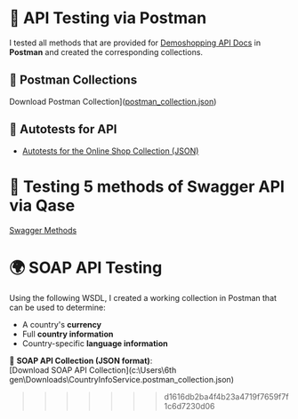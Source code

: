 # 🛒 API Testing via Postman
I tested all methods that are provided for [Demoshopping API Docs](https://qa.demoshopping.ru/api-docs/) in **Postman** and created the corresponding collections.

## 📂 Postman Collections
Download Postman Collection]([postman_collection.json](vscode-local:/c%3A/Users/6th%20gen/Downloads/DemoShopping.postman_collection.json))


## 🚀 Autotests for API
- [Autotests for the Online Shop Collection (JSON)](DemoShopping.postman_test_run.json) 

# 🔎 Testing 5 methods of Swagger API via Qase
[Swagger Methods](https://drive.google.com/file/d/1OaLkCKH9CHSlmWfYk9ey0CrK-G0ks1d-/view?usp=sharing) 


# 🌍 SOAP API Testing 
Using the following WSDL, I created a working collection in Postman that can be used to determine:
- A country's **currency**
- Full **country information**
- Country-specific **language information**

🔹 **SOAP API Collection (JSON format)**:  
[Download SOAP API Collection](c:\Users\6th gen\Downloads\CountryInfoService.postman_collection.json)
>>>>>>> d1616db2ba4f4b23a4719f7659f7f1c6d7230d06
